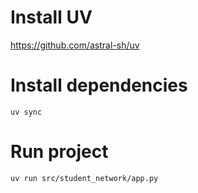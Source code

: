 # Install UV
https://github.com/astral-sh/uv

# Install dependencies
`uv sync`

# Run project
`uv run src/student_network/app.py`